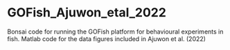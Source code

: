 # GOFish_Ajuwon_etal_2022
Bonsai code for running the GOFish platform for behavioural experiments in fish.
Matlab code for the data figures included in Ajuwon et al. (2022)
